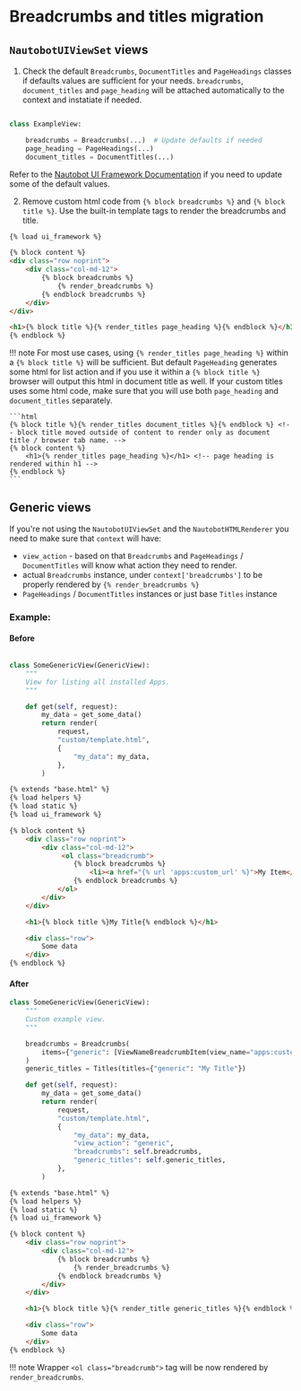 # Breadcrumbs and titles migration

## `NautobotUIViewSet` views

1. Check the default `Breadcrumbs`, `DocumentTitles` and `PageHeadings` classes if defaults values are sufficient for your needs.
`breadcrumbs`, `document_titles` and `page_heading` will be attached automatically to the context and instatiate if needed.
```python

class ExampleView:

    breadcrumbs = Breadcrumbs(...)  # Update defaults if needed
    page_heading = PageHeadings(...)
    document_titles = DocumentTitles(...)
```
Refer to the [Nautobot UI Framework Documentation](../../../core/ui-component-framework.md) if you need to update some of the default values.

2. Remove custom html code from `{% block breadcrumbs %}` and `{% block title %}`. Use the built-in template tags to render the breadcrumbs and title.
```html
{% load ui_framework %}

{% block content %}
<div class="row noprint">
    <div class="col-md-12">
        {% block breadcrumbs %}
            {% render_breadcrumbs %}
        {% endblock breadcrumbs %}
    </div>
</div>

<h1>{% block title %}{% render_titles page_heading %}{% endblock %}</h1>
{% endblock %}
```

!!! note
    For most use cases, using `{% render_titles page_heading %}` within a `{% block title %}` will be sufficient.
    But default `PageHeading` generates some html for list action and if you use it within a `{% block title %}` browser will output this html in document title as well.
    If your custom titles uses some html code, make sure that you will use both `page_heading` and `document_titles` separately.

    ```html
    {% block title %}{% render_titles document_titles %}{% endblock %} <!-- block title moved outside of content to render only as document title / browser tab name. -->
    {% block content %}
        <h1>{% render_titles page_heading %}</h1> <!-- page heading is rendered within h1 -->
    {% endblock %}
    ```

## Generic views

If you're not using the `NautobotUIViewSet` and the `NautobotHTMLRenderer` you need to make sure that `context` will have:
- `view_action` - based on that `Breadcrumbs` and `PageHeadings` / `DocumentTitles` will know what action they need to render.
- actual `Breadcrumbs` instance, under `context['breadcrumbs']` to be properly rendered by `{% render_breadcrumbs %}`
- `PageHeadings` / `DocumentTitles` instances or just base `Titles` instance

### Example:

#### Before
```python

class SomeGenericView(GenericView):
    """
    View for listing all installed Apps.
    """

    def get(self, request):
        my_data = get_some_data()
        return render(
            request,
            "custom/template.html",
            {
                "my_data": my_data,
            },
        )
```

```html
{% extends "base.html" %}
{% load helpers %}
{% load static %}
{% load ui_framework %}

{% block content %}
    <div class="row noprint">
        <div class="col-md-12">
             <ol class="breadcrumb">
                {% block breadcrumbs %}
                    <li><a href="{% url 'apps:custom_url' %}">My Item</a></li>
                {% endblock breadcrumbs %}
            </ol>
        </div>
    </div>

    <h1>{% block title %}My Title{% endblock %}</h1>

    <div class="row">
        Some data
    </div>
{% endblock %}
```

#### After

```python
class SomeGenericView(GenericView):
    """
    Custom example view.
    """

    breadcrumbs = Breadcrumbs(
        items={"generic": [ViewNameBreadcrumbItem(view_name="apps:custom_url", label="My Item")]}
    )
    generic_titles = Titles(titles={"generic": "My Title"})

    def get(self, request):
        my_data = get_some_data()
        return render(
            request,
            "custom/template.html",
            {
                "my_data": my_data,
                "view_action": "generic",
                "breadcrumbs": self.breadcrumbs,
                "generic_titles": self.generic_titles,
            },
        )
```

```html
{% extends "base.html" %}
{% load helpers %}
{% load static %}
{% load ui_framework %}

{% block content %}
    <div class="row noprint">
        <div class="col-md-12">
            {% block breadcrumbs %}
                {% render_breadcrumbs %}
            {% endblock breadcrumbs %}
        </div>
    </div>

    <h1>{% block title %}{% render_title generic_titles %}{% endblock %}</h1>

    <div class="row">
        Some data
    </div>
{% endblock %}
```

!!! note
    Wrapper `<ol class="breadcrumb">` tag will be now rendered by `render_breadcrumbs`.
